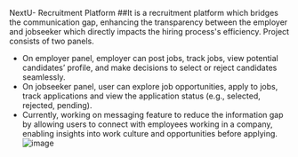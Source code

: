 NextU- Recruitment Platform 
##It is a recruitment platform which bridges the communication gap, enhancing the transparency between the employer and jobseeker which directly impacts the hiring process's efficiency. Project consists of two panels.
-	On employer panel, employer can post jobs, track jobs, view potential candidates’ profile, and make decisions to select or reject candidates seamlessly.
-	On jobseeker panel, user can explore job opportunities, apply to jobs, track applications and view the application status (e.g., selected, rejected, pending).
-	Currently, working on messaging feature to reduce the information gap by allowing users to connect with employees working in a company, enabling insights into work culture and opportunities before applying.
![image](https://github.com/user-attachments/assets/5457ffbf-a856-4c2f-b423-9a43a0ac6633)


